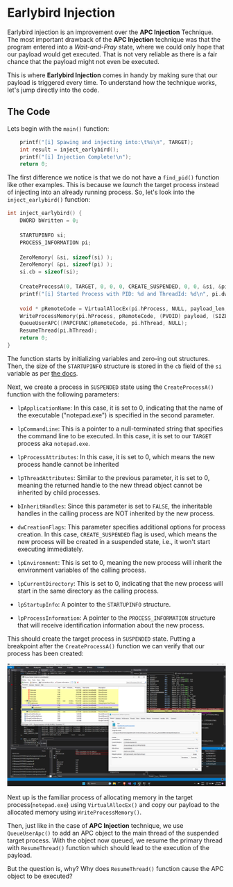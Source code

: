 # Earlybird Injection
Earlybird injection is an improvement over the **APC Injection** Technique. The most important drawback of the **APC Injection** technique was that the program entered into a _Wait-and-Pray_ state, where we could only hope that our payload would get executed. That is not very reliable as there is a fair chance that the payload might not even be executed. 

This is where **Earlybird Injection** comes in handy by making sure that our payload is triggered every time. To understand how the technique works, let's jump directly into the code. 

## The Code
Lets begin with the `main()` function:

```c
    printf("[i] Spawing and injecting into:\t%s\n", TARGET);
    int result = inject_earlybird();
    printf("[i] Injection Complete!\n");
    return 0;
```

The first difference we notice is that we do not have a `find_pid()` function like other examples. This is because we _launch_ the target process instead of injecting into an already running process. So, let's look into the `inject_earlybird()` function:

```c
int inject_earlybird() {
    DWORD bWritten = 0;
    
    STARTUPINFO si;
    PROCESS_INFORMATION pi;

    ZeroMemory( &si, sizeof(si) );
    ZeroMemory( &pi, sizeof(pi) );
    si.cb = sizeof(si);

    CreateProcessA(0, TARGET, 0, 0, 0, CREATE_SUSPENDED, 0, 0, &si, &pi);
    printf("[i] Started Process with PID: %d and ThreadId: %d\n", pi.dwProcessId, pi.dwThreadId);

    void * pRemoteCode = VirtualAllocEx(pi.hProcess, NULL, payload_len, MEM_COMMIT, PAGE_EXECUTE_READ);
    WriteProcessMemory(pi.hProcess, pRemoteCode, (PVOID) payload, (SIZE_T) payload_len, (SIZE_T *)&bWritten);
    QueueUserAPC((PAPCFUNC)pRemoteCode, pi.hThread, NULL);
    ResumeThread(pi.hThread);
    return 0;
}
```

The function starts by initializing variables and zero-ing out structures. Then, the size of the `STARTUPINFO` structure is stored in the `cb` field of the `si` variable as per [the docs](https://learn.microsoft.com/en-us/windows/win32/api/processthreadsapi/ns-processthreadsapi-startupinfoa). 

Next, we create a process in `SUSPENDED` state using the `CreateProcessA()` function with the following parameters:
 - `lpApplicationName`: In this case, it is set to 0, indicating that the name of the executable ("notepad.exe") is specified in the second parameter.

- `lpCommandLine`: This is a pointer to a null-terminated string that specifies the command line to be executed. In this case, it is set to our `TARGET` process aka `notepad.exe`.

- `lpProcessAttributes`: In this case, it is set to 0, which means the new process handle cannot be inherited

- `lpThreadAttributes`: Similar to the previous parameter, it is set to 0, meaning the returned handle to the new thread object cannot be inherited by child processes.

- `bInheritHandles`: Since this parameter is set to `FALSE`, the inheritable handles in the calling process are NOT inherited by the new process.

- `dwCreationFlags`: This parameter specifies additional options for process creation. In this case, `CREATE_SUSPENDED` flag is used, which means the new process will be created in a suspended state, i.e., it won't start executing immediately.

- `lpEnvironment`: This is set to 0, meaning the new process will inherit the environment variables of the calling process.

- `lpCurrentDirectory`: This is set to 0, indicating that the new process will start in the same directory as the calling process.

- `lpStartupInfo`: A pointer to the `STARTUPINFO` structure.

- `lpProcessInformation`: A pointer to the `PROCESS_INFORMATION` structure that will receive identification information about the new process.

This should create the target process in `SUSPENDED` state. Putting a breakpoint after the `CreateProcessA()` function we can verify that our process has been created:

![](./imgs/suspended_notepad.png)


Next up is the familiar process of allocating memory in the target process(`notepad.exe`) using `VirtualAllocEx()` and copy our payload to the allocated memory using `WriteProcessMemory()`. 

Then, just like in the case of **APC Injection** technique, we use `QueueUserApc()` to add an APC object to the main thread of the suspended target process. With the object now queued, we resume the primary thread with `ResumeThread()` function which should lead to the execution of the payload. 

But the question is, why? Why does `ResumeThread()` function cause the APC object to be executed?